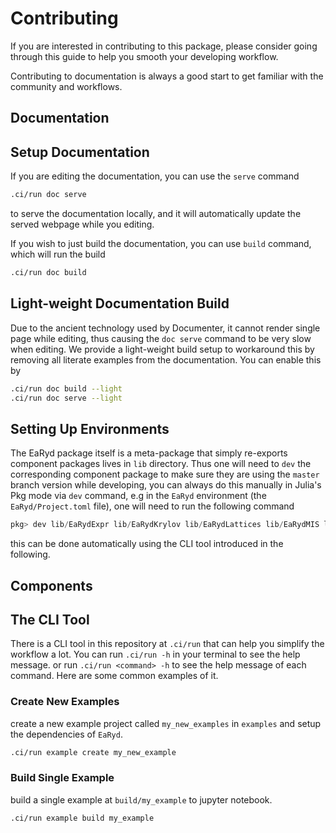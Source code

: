 # Contributing

If you are interested in contributing to this package,
please consider going through this guide to help you smooth your
developing workflow.

Contributing to documentation is always a good start to get familiar
with the community and workflows.

## Documentation

## Setup Documentation

If you are editing the documentation, you can use the `serve` command

```sh
.ci/run doc serve
```

to serve the documentation locally, and it will automatically update
the served webpage while you editing. 

If you wish to just build the documentation, you can use `build` command,
which will run the build

```sh
.ci/run doc build
```

## Light-weight Documentation Build

Due to the ancient technology used by Documenter,
it cannot render single page while editing, thus
causing the `doc serve` command to be very slow
when editing. We provide a light-weight build setup
to workaround this by removing all literate examples
from the documentation. You can enable this by

```sh
.ci/run doc build --light
.ci/run doc serve --light
```

## Setting Up Environments

The EaRyd package itself is a meta-package that simply re-exports
component packages lives in `lib` directory. Thus one will need to
`dev` the corresponding component package to make sure they are
using the `master` branch version while developing, you can always
do this manually in Julia's Pkg mode via `dev` command, e.g in the
`EaRyd` environment (the `EaRyd/Project.toml` file), one will need
to run the following command

```julia
pkg> dev lib/EaRydExpr lib/EaRydKrylov lib/EaRydLattices lib/EaRydMIS lib/EaRydODE lib/EaRydWaveforms
```

this can be done automatically using the CLI tool introduced
in the following.

## Components

## The CLI Tool

There is a CLI tool in this repository at `.ci/run` that can help
you simplify the workflow a lot. You can run `.ci/run -h` in your
terminal to see the help message. or run `.ci/run <command> -h`
to see the help message of each command.
Here are some common examples of it.

### Create New Examples

create a new example project called `my_new_examples` in `examples`
and setup the dependencies of `EaRyd`.

```sh
.ci/run example create my_new_example
```

### Build Single Example

build a single example at `build/my_example` to jupyter notebook.

```sh
.ci/run example build my_example
```
